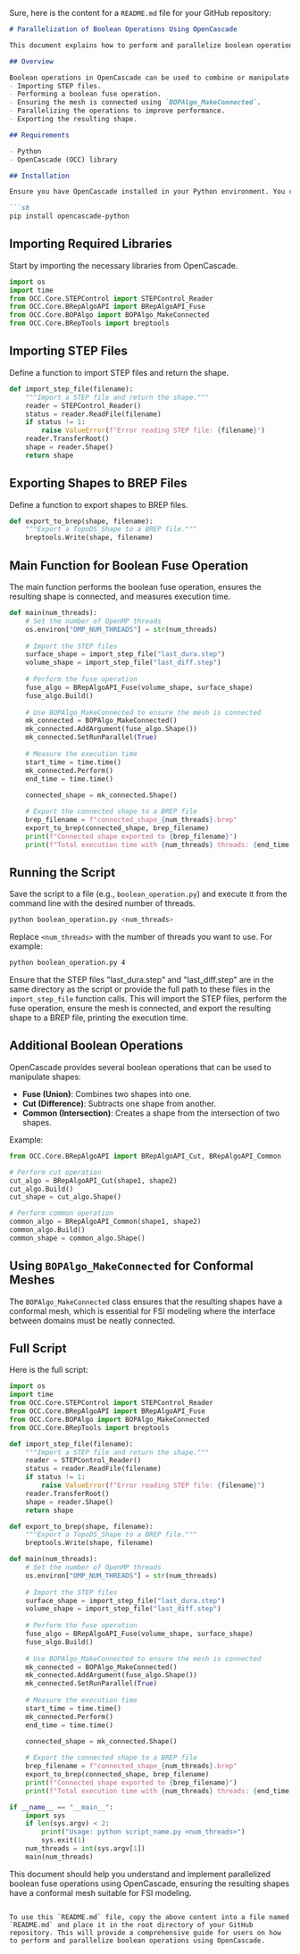 Sure, here is the content for a `README.md` file for your GitHub repository:

```markdown
# Parallelization of Boolean Operations Using OpenCascade

This document explains how to perform and parallelize boolean operations using OpenCascade, specifically focusing on generating conformal volumes by embedding a surface within a volume. The goal is to ensure the mesh is connected at the interface, which is particularly useful for Fluid-Structure Interaction (FSI) modeling.

## Overview

Boolean operations in OpenCascade can be used to combine or manipulate shapes. This document covers:
- Importing STEP files.
- Performing a boolean fuse operation.
- Ensuring the mesh is connected using `BOPAlgo_MakeConnected`.
- Parallelizing the operations to improve performance.
- Exporting the resulting shape.

## Requirements

- Python
- OpenCascade (OCC) library

## Installation

Ensure you have OpenCascade installed in your Python environment. You can install it via pip if it's available or follow the specific installation instructions for your operating system.

```sh
pip install opencascade-python
```

## Importing Required Libraries

Start by importing the necessary libraries from OpenCascade.

```python
import os
import time
from OCC.Core.STEPControl import STEPControl_Reader
from OCC.Core.BRepAlgoAPI import BRepAlgoAPI_Fuse
from OCC.Core.BOPAlgo import BOPAlgo_MakeConnected
from OCC.Core.BRepTools import breptools
```

## Importing STEP Files

Define a function to import STEP files and return the shape.

```python
def import_step_file(filename):
    """Import a STEP file and return the shape."""
    reader = STEPControl_Reader()
    status = reader.ReadFile(filename)
    if status != 1:
        raise ValueError(f"Error reading STEP file: {filename}")
    reader.TransferRoot()
    shape = reader.Shape()
    return shape
```

## Exporting Shapes to BREP Files

Define a function to export shapes to BREP files.

```python
def export_to_brep(shape, filename):
    """Export a TopoDS_Shape to a BREP file."""
    breptools.Write(shape, filename)
```

## Main Function for Boolean Fuse Operation

The main function performs the boolean fuse operation, ensures the resulting shape is connected, and measures execution time.

```python
def main(num_threads):
    # Set the number of OpenMP threads
    os.environ["OMP_NUM_THREADS"] = str(num_threads)
    
    # Import the STEP files
    surface_shape = import_step_file("last_dura.step")
    volume_shape = import_step_file("last_diff.step")
    
    # Perform the fuse operation
    fuse_algo = BRepAlgoAPI_Fuse(volume_shape, surface_shape)
    fuse_algo.Build()
    
    # Use BOPAlgo_MakeConnected to ensure the mesh is connected
    mk_connected = BOPAlgo_MakeConnected()
    mk_connected.AddArgument(fuse_algo.Shape())
    mk_connected.SetRunParallel(True)
    
    # Measure the execution time
    start_time = time.time()
    mk_connected.Perform()
    end_time = time.time()
    
    connected_shape = mk_connected.Shape()

    # Export the connected shape to a BREP file
    brep_filename = f"connected_shape_{num_threads}.brep"
    export_to_brep(connected_shape, brep_filename)
    print(f"Connected shape exported to {brep_filename}")
    print(f"Total execution time with {num_threads} threads: {end_time - start_time:.9f} seconds")
```

## Running the Script

Save the script to a file (e.g., `boolean_operation.py`) and execute it from the command line with the desired number of threads.

```sh
python boolean_operation.py <num_threads>
```

Replace `<num_threads>` with the number of threads you want to use. For example:

```sh
python boolean_operation.py 4
```

Ensure that the STEP files "last_dura.step" and "last_diff.step" are in the same directory as the script or provide the full path to these files in the `import_step_file` function calls. This will import the STEP files, perform the fuse operation, ensure the mesh is connected, and export the resulting shape to a BREP file, printing the execution time.

## Additional Boolean Operations

OpenCascade provides several boolean operations that can be used to manipulate shapes:

- **Fuse (Union)**: Combines two shapes into one.
- **Cut (Difference)**: Subtracts one shape from another.
- **Common (Intersection)**: Creates a shape from the intersection of two shapes.

Example:
```python
from OCC.Core.BRepAlgoAPI import BRepAlgoAPI_Cut, BRepAlgoAPI_Common

# Perform cut operation
cut_algo = BRepAlgoAPI_Cut(shape1, shape2)
cut_algo.Build()
cut_shape = cut_algo.Shape()

# Perform common operation
common_algo = BRepAlgoAPI_Common(shape1, shape2)
common_algo.Build()
common_shape = common_algo.Shape()
```

## Using `BOPAlgo_MakeConnected` for Conformal Meshes

The `BOPAlgo_MakeConnected` class ensures that the resulting shapes have a conformal mesh, which is essential for FSI modeling where the interface between domains must be neatly connected.

## Full Script

Here is the full script:

```python
import os
import time
from OCC.Core.STEPControl import STEPControl_Reader
from OCC.Core.BRepAlgoAPI import BRepAlgoAPI_Fuse
from OCC.Core.BOPAlgo import BOPAlgo_MakeConnected
from OCC.Core.BRepTools import breptools

def import_step_file(filename):
    """Import a STEP file and return the shape."""
    reader = STEPControl_Reader()
    status = reader.ReadFile(filename)
    if status != 1:
        raise ValueError(f"Error reading STEP file: {filename}")
    reader.TransferRoot()
    shape = reader.Shape()
    return shape

def export_to_brep(shape, filename):
    """Export a TopoDS_Shape to a BREP file."""
    breptools.Write(shape, filename)

def main(num_threads):
    # Set the number of OpenMP threads
    os.environ["OMP_NUM_THREADS"] = str(num_threads)
    
    # Import the STEP files
    surface_shape = import_step_file("last_dura.step")
    volume_shape = import_step_file("last_diff.step")
    
    # Perform the fuse operation
    fuse_algo = BRepAlgoAPI_Fuse(volume_shape, surface_shape)
    fuse_algo.Build()
    
    # Use BOPAlgo_MakeConnected to ensure the mesh is connected
    mk_connected = BOPAlgo_MakeConnected()
    mk_connected.AddArgument(fuse_algo.Shape())
    mk_connected.SetRunParallel(True)
    
    # Measure the execution time
    start_time = time.time()
    mk_connected.Perform()
    end_time = time.time()
    
    connected_shape = mk_connected.Shape()

    # Export the connected shape to a BREP file
    brep_filename = f"connected_shape_{num_threads}.brep"
    export_to_brep(connected_shape, brep_filename)
    print(f"Connected shape exported to {brep_filename}")
    print(f"Total execution time with {num_threads} threads: {end_time - start_time:.9f} seconds")

if __name__ == "__main__":
    import sys
    if len(sys.argv) < 2:
        print("Usage: python script_name.py <num_threads>")
        sys.exit(1)
    num_threads = int(sys.argv[1])
    main(num_threads)
```

This document should help you understand and implement parallelized boolean fuse operations using OpenCascade, ensuring the resulting shapes have a conformal mesh suitable for FSI modeling.
```

To use this `README.md` file, copy the above content into a file named `README.md` and place it in the root directory of your GitHub repository. This will provide a comprehensive guide for users on how to perform and parallelize boolean operations using OpenCascade.
